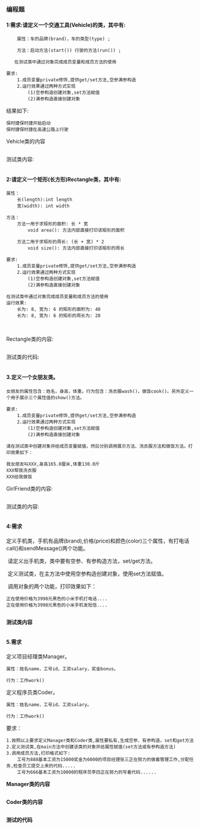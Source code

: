 ### 编程题

#### 1:需求:请定义一个交通工具(Vehicle)的类，其中有:    

	    属性：车的品牌(brand)，车的类型(type) ;
	
	    方法：启动方法(start()) 行驶的方法(run()) ;   
	
	   在测试类中通过对象完成成员变量和成员方法的使用
	
	要求: 
		1.成员变量private修饰,提供get/set方法,空参满参构造
		2.运行效果通过两种方式实现
			(1)空参构造创建对象,set方法赋值
			(2)满参构造直接创建对象

结果如下:	

```
保时捷保时捷开始启动
保时捷保时捷在高速公路上行驶
```

Vehicle类的内容

```java

```

测试类内容:

```java

```



#### 2:请定义一个矩形(长方形)Rectangle类，其中有:           

	属性：
		长(length):int length
		宽(width): int width       
	
	方法：
		方法一用于求矩形的面积: 长 * 宽
			void area(): 方法内部直接打印该矩形的面积
			
		方法二用于求矩形的周长: (长 + 宽) * 2
	    	void size(): 方法内部直接打印该矩形的周长
	
	要求: 
		1.成员变量private修饰,提供get/set方法,空参满参构造
		2.运行效果通过两种方式实现
			(1)空参构造创建对象,set方法赋值
			(2)满参构造直接创建对象
	
	在测试类中通过对象完成成员变量和成员方法的使用
	运行效果:
		长为: 8, 宽为: 6 的矩形的面积为: 48
		长为: 8, 宽为: 6 的矩形的周长为: 28


​	 

Rectangle类的内容:

```java

```

测试类的代码:

```java

```



#### 3.定义一个女朋友类。

	女朋友的属性包含：姓名，身高，体重。行为包含：洗衣服wash()，做饭cook()。另外定义一个用于展示三个属性值的show()方法。
	
	要求: 
		1.成员变量private修饰,提供get/set方法,空参满参构造
		2.运行效果通过两种方式实现
			(1)空参构造创建对象,set方法赋值
			(2)满参构造直接创建对象
			
	请在测试类中创建对象并给成员变量赋值，然后分别调用展示方法、洗衣服方法和做饭方法。打印效果如下：

```
我女朋友叫XXX,身高165.0厘米,体重130.0斤
XXX帮我洗衣服
XXX给我做饭
```

GirlFriend类的内容:

```java

```

测试类的内容:

```java

```

#### 4:需求

​	定义手机类，手机有品牌(brand),价格(price)和颜色(color)三个属性，有打电话call()和sendMessage()两个功能。

​	请定义出手机类，类中要有空参、有参构造方法，set/get方法。 

​	定义测试类，在主方法中使用空参构造创建对象，使用set方法赋值。

​	调用对象的两个功能，打印效果如下：

```
正在使用价格为3998元黑色的小米手机打电话....
正在使用价格为3998元黑色的小米手机发短信....
```

```java

```

**测试类内容**

```java

```







#### 5.需求

   定义项目经理类Manager。

```
属性：姓名name，工号id，工资salary，奖金bonus。

行为：工作work()
```

   定义程序员类Coder。

```
属性：姓名name，工号id，工资salary。

行为：工作work()
```

要求：

```
1.按照以上要求定义Manager类和Coder类,属性要私有,生成空参、有参构造，set和get方法
2.定义测试类,在main方法中创建该类的对象并给属性赋值(set方法或有参构造方法)
3.调用成员方法,打印格式如下:		
	工号为888基本工资为15000奖金为6000的项目经理张三正在努力的做着管理工作,分配任务,检查员工提交上来的代码..... 
	工号为666基本工资为10000的程序员李四正在努力的写着代码......
```



**Manager类的内容**

```java

```

**Coder类的内容**

```java

```

**测试的代码**

```java

```

